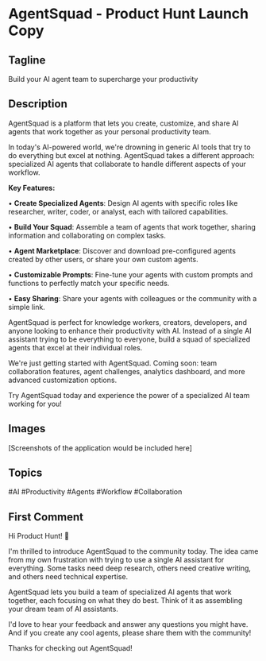 # AgentSquad - Product Hunt Launch Copy

## Tagline
Build your AI agent team to supercharge your productivity

## Description
AgentSquad is a platform that lets you create, customize, and share AI agents that work together as your personal productivity team.

In today's AI-powered world, we're drowning in generic AI tools that try to do everything but excel at nothing. AgentSquad takes a different approach: specialized AI agents that collaborate to handle different aspects of your workflow.

**Key Features:**

• **Create Specialized Agents**: Design AI agents with specific roles like researcher, writer, coder, or analyst, each with tailored capabilities.

• **Build Your Squad**: Assemble a team of agents that work together, sharing information and collaborating on complex tasks.

• **Agent Marketplace**: Discover and download pre-configured agents created by other users, or share your own custom agents.

• **Customizable Prompts**: Fine-tune your agents with custom prompts and functions to perfectly match your specific needs.

• **Easy Sharing**: Share your agents with colleagues or the community with a simple link.

AgentSquad is perfect for knowledge workers, creators, developers, and anyone looking to enhance their productivity with AI. Instead of a single AI assistant trying to be everything to everyone, build a squad of specialized agents that excel at their individual roles.

We're just getting started with AgentSquad. Coming soon: team collaboration features, agent challenges, analytics dashboard, and more advanced customization options.

Try AgentSquad today and experience the power of a specialized AI team working for you!

## Images
[Screenshots of the application would be included here]

## Topics
#AI #Productivity #Agents #Workflow #Collaboration

## First Comment
Hi Product Hunt! 👋

I'm thrilled to introduce AgentSquad to the community today. The idea came from my own frustration with trying to use a single AI assistant for everything. Some tasks need deep research, others need creative writing, and others need technical expertise.

AgentSquad lets you build a team of specialized AI agents that work together, each focusing on what they do best. Think of it as assembling your dream team of AI assistants.

I'd love to hear your feedback and answer any questions you might have. And if you create any cool agents, please share them with the community!

Thanks for checking out AgentSquad!
